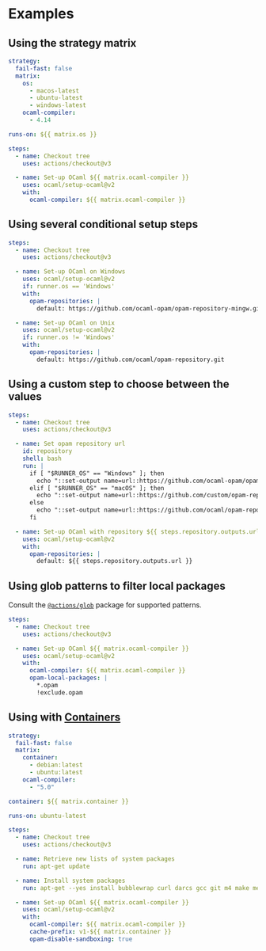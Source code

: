 # Examples

## Using the strategy matrix

```yml
strategy:
  fail-fast: false
  matrix:
    os:
      - macos-latest
      - ubuntu-latest
      - windows-latest
    ocaml-compiler:
      - 4.14

runs-on: ${{ matrix.os }}

steps:
  - name: Checkout tree
    uses: actions/checkout@v3

  - name: Set-up OCaml ${{ matrix.ocaml-compiler }}
    uses: ocaml/setup-ocaml@v2
    with:
      ocaml-compiler: ${{ matrix.ocaml-compiler }}
```

## Using several conditional setup steps

```yml
steps:
  - name: Checkout tree
    uses: actions/checkout@v3

  - name: Set-up OCaml on Windows
    uses: ocaml/setup-ocaml@v2
    if: runner.os == 'Windows'
    with:
      opam-repositories: |
        default: https://github.com/ocaml-opam/opam-repository-mingw.git#sunset

  - name: Set-up OCaml on Unix
    uses: ocaml/setup-ocaml@v2
    if: runner.os != 'Windows'
    with:
      opam-repositories: |
        default: https://github.com/ocaml/opam-repository.git
```

## Using a custom step to choose between the values

```yml
steps:
  - name: Checkout tree
    uses: actions/checkout@v3

  - name: Set opam repository url
    id: repository
    shell: bash
    run: |
      if [ "$RUNNER_OS" == "Windows" ]; then
        echo "::set-output name=url::https://github.com/ocaml-opam/opam-repository-mingw.git#sunset"
      elif [ "$RUNNER_OS" == "macOS" ]; then
        echo "::set-output name=url::https://github.com/custom/opam-repository.git#macOS"
      else
        echo "::set-output name=url::https://github.com/ocaml/opam-repository.git"
      fi

  - name: Set-up OCaml with repository ${{ steps.repository.outputs.url }}
    uses: ocaml/setup-ocaml@v2
    with:
      opam-repositories: |
        default: ${{ steps.repository.outputs.url }}
```

## Using glob patterns to filter local packages

Consult the
[`@actions/glob`](https://github.com/actions/toolkit/tree/main/packages/glob)
package for supported patterns.

```yml
steps:
  - name: Checkout tree
    uses: actions/checkout@v3

  - name: Set-up OCaml ${{ matrix.ocaml-compiler }}
    uses: ocaml/setup-ocaml@v2
    with:
      ocaml-compiler: ${{ matrix.ocaml-compiler }}
      opam-local-packages: |
        *.opam
        !exclude.opam
```

## Using with [Containers](https://docs.github.com/en/actions/reference/workflow-syntax-for-github-actions#jobsjob_idcontainer)

<!-- prettier-ignore-start -->
```yml
strategy:
  fail-fast: false
  matrix:
    container:
      - debian:latest
      - ubuntu:latest
    ocaml-compiler:
      - "5.0"

container: ${{ matrix.container }}

runs-on: ubuntu-latest

steps:
  - name: Checkout tree
    uses: actions/checkout@v3

  - name: Retrieve new lists of system packages
    run: apt-get update

  - name: Install system packages
    run: apt-get --yes install bubblewrap curl darcs gcc git m4 make mercurial patch rsync sudo unzip

  - name: Set-up OCaml ${{ matrix.ocaml-compiler }}
    uses: ocaml/setup-ocaml@v2
    with:
      ocaml-compiler: ${{ matrix.ocaml-compiler }}
      cache-prefix: v1-${{ matrix.container }}
      opam-disable-sandboxing: true
```
<!-- prettier-ignore-end -->
